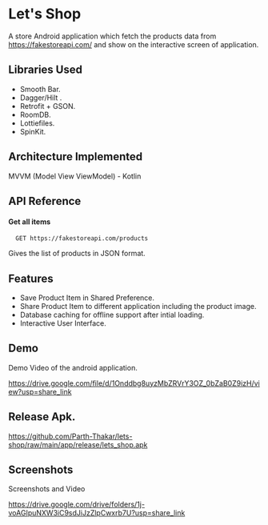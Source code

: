 
# Let's Shop

A store Android application which fetch the products data from 
https://fakestoreapi.com/ and show on the interactive screen of application. 

## Libraries Used

* Smooth Bar.
* Dagger/Hilt .
* Retrofit + GSON.
* RoomDB.
* Lottiefiles.
* SpinKit.
## Architecture Implemented

MVVM (Model View ViewModel) - Kotlin


## API Reference

#### Get all items

```http
  GET https://fakestoreapi.com/products
```

Gives the list of products in JSON format.

## Features

- Save Product Item in Shared Preference.
- Share Product Item to different application including the product image.
- Database caching for offline support after intial loading.
- Interactive User Interface.



## Demo

Demo Video of the android application.

https://drive.google.com/file/d/1Onddbg8uyzMbZRVrY3OZ_0bZaB0Z9izH/view?usp=share_link
## Release Apk.

https://github.com/Parth-Thakar/lets-shop/raw/main/app/release/lets_shop.apk
## Screenshots

Screenshots and Video 

https://drive.google.com/drive/folders/1j-voAGIpuNXW3iC9sdJiJzZlpCwxrb7U?usp=share_link

